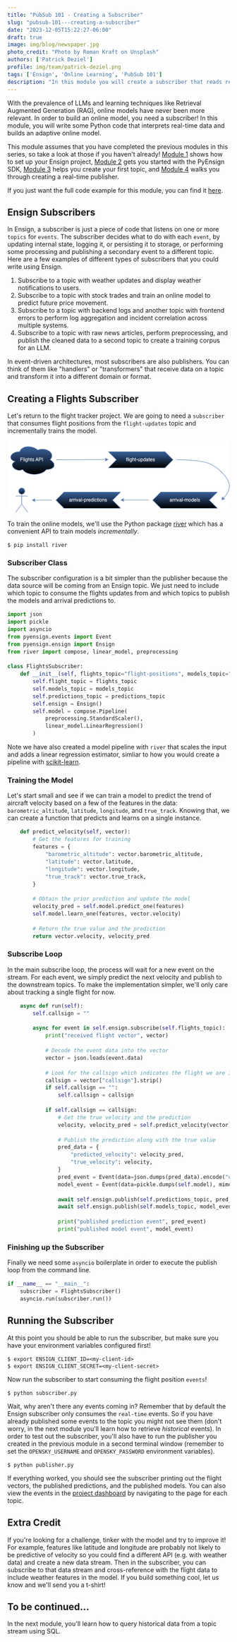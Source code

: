 ```yaml
---
title: "PubSub 101 - Creating a Subscriber"
slug: "pubsub-101---creating-a-subscriber"
date: "2023-12-05T15:22:27-06:00"
draft: true
image: img/blog/newspaper.jpg
photo_credit: "Photo by Roman Kraft on Unsplash"
authors: ['Patrick Deziel']
profile: img/team/patrick-deziel.png
tags: ['Ensign', 'Online Learning', 'PubSub 101']
description: "In this module you will create a subscriber that reads real-time flight data and trains an online ML model."
---
```


With the prevalence of LLMs and learning techniques like Retrieval Augmented Generation (RAG), online models have never been more relevant. In order to build an online model, you need a subscriber! In this module, you will write some Python code that interprets real-time data and builds an adaptive online model.

<!--more-->

This module assumes that you have completed the previous modules in this series, so take a look at those if you haven't already! [Module 1](https://rotational.io/blog/pubsub-101---creating-your-project/) shows how to set up your Ensign project, [Module 2](https://rotational.io/blog/pubsub-101---using-the-python-sdk/) gets you started with the PyEnsign SDK, [Module 3](https://rotational.io/blog/pubsub-101---creating-data-flows-with-topics/) helps you create your first topic, and [Module 4](https://rotational.io/blog/pubsub-101---creating-a-publisher/) walks you through creating a real-time publisher.

If you just want the full code example for this module, you can find it [here](https://github.com/rotationalio/ensign-examples/tree/main/courses/pubsub_101/module_5_creating_a_subscriber).

## Ensign Subscribers

In Ensign, a subscriber is just a piece of code that listens on one or more `topics` for `events`. The subscriber decides what to do with each `event`, by updating internal state, logging it, or persisting it to storage, or performing some processing and publishing a secondary event to a different topic. Here are a few examples of different types of subscribers that you could write using Ensign.

1. Subscribe to a topic with weather updates and display weather notifications to users.
2. Subscribe to a topic with stock trades and train an online model to predict future price movement.
3. Subscribe to a topic with backend logs and another topic with frontend errors to perform log aggregation and incident correlation across multiple systems.
4. Subscribe to a topic with raw news articles, perform preprocessing, and publish the cleaned data to a second topic to create a training corpus for an LLM.

In event-driven architectures, most subscribers are also publishers. You can think of them like "handlers" or "transformers" that receive data on a topic and transform it into a different domain or format.

## Creating a Flights Subscriber

Let's return to the flight tracker project. We are going to need a `subscriber` that consumes flight positions from the `flight-updates` topic and incrementally trains the model.

!["Data Flows"](/img/blog/2023-11-20-pubsub-101---creating-data-flows-with-topics/topics.png)

To train the online models, we'll use the Python package [river](https://riverml.xyz/latest/) which has a convenient API to train models _incrementally_.

```
$ pip install river
```

### Subscriber Class

The subscriber configuration is a bit simpler than the publisher because the data source will be coming from an Ensign topic. We just need to include which topic to consume the flights updates from and which topics to publish the models and arrival predictions to.

```python
import json
import pickle
import asyncio
from pyensign.events import Event
from pyensign.ensign import Ensign
from river import compose, linear_model, preprocessing

class FlightsSubscriber:
    def __init__(self, flights_topic="flight-positions", models_topic="arrival-models", predictions_topic="arrival-predictions"):
        self.flight_topic = flights_topic
        self.models_topic = models_topic
        self.predictions_topic = predictions_topic
        self.ensign = Ensign()
        self.model = compose.Pipeline(
            preprocessing.StandardScaler(),
            linear_model.LinearRegression()
        )
```

Note we have also created a model pipeline with `river` that scales the input and adds a linear regression estimator, simliar to how you would create a pipeline with [scikit-learn](https://scikit-learn.org/stable/modules/generated/sklearn.pipeline.Pipeline.html).

### Training the Model

Let's start small and see if we can train a model to predict the trend of aircraft velocity based on a few of the features in the data: `barometric_altitude`, `latitude`, `longitude`, and `true_track`. Knowing that, we can create a function that predicts and learns on a single instance.

```python
    def predict_velocity(self, vector):
        # Get the features for training
        features = {
            "barometric_altitude": vector.barometric_altitude,
            "latitude": vector.latitude,
            "longitude": vector.longitude,
            "true_track": vector.true_track,
        }

        # Obtain the prior prediction and update the model
        velocity_pred = self.model.predict_one(features)
        self.model.learn_one(features, vector.velocity)

        # Return the true value and the prediction
        return vector.velocity, velocity_pred
```

### Subscribe Loop

In the main subscribe loop, the process will wait for a new event on the stream. For each event, we simply predict the next velocity and publish to the downstream topics. To make the implementation simpler, we'll only care about tracking a single flight for now.

```python
    async def run(self):
        self.callsign = ""

        async for event in self.ensign.subscribe(self.flights_topic):
            print("received flight vector", vector)

            # Decode the event data into the vector
            vector = json.loads(event.data)

            # Look for the callsign which indicates the flight we are interested in
            callsign = vector["callsign"].strip()
            if self.callsign == "":
                self.callsign = callsign
            
            if self.callsign == callsign:
                # Get the true velocity and the prediction
                velocity, velocity_pred = self.predict_velocity(vector)

                # Publish the prediction along with the true value
                pred_data = {
                    "predicted_velocity": velocity_pred,
                    "true_velocity": velocity,
                }
                pred_event = Event(data=json.dumps(pred_data).encode("utf-8"), mimetype="application/json", schema_name="VelocityPrediction", schema_version="0.1.0")
                model_event = Event(data=pickle.dumps(self.model), mimetype="application/python-pickle",  schema_name="VelocityModel", schema_version="0.1.0")

                await self.ensign.publish(self.predictions_topic, pred_event)
                await self.ensign.publish(self.models_topic, model_event)

                print("published prediction event", pred_event)
                print("published model event", model_event)
```

### Finishing up the Subscriber

Finally we need some `asyncio` boilerplate in order to execute the publish loop from the command line.

```python
if __name__ == "__main__":
    subscriber = FlightsSubscriber()
    asyncio.run(subscriber.run())
```

## Running the Subscriber

At this point you should be able to run the subscriber, but make sure you have your environment variables configured first!

```
$ export ENSIGN_CLIENT_ID=<my-client-id>
$ export ENSIGN_CLIENT_SECRET=<my-client-secret>
```

Now run the subscriber to start consuming the flight position `events`!

```
$ python subscriber.py
```

Wait, why aren't there any events coming in? Remember that by default the Ensign subscriber only consumes the `real-time` events. So if you have already published some events to the topic you might not see them (don't worry, in the next module you'll learn how to retrieve _historical_ events). In order to test out the subscriber, you'll also have to run the publisher you created in the previous module in a second terminal window (remember to set the `OPENSKY_USERNAME` and `OPENSKY_PASSWORD` environment variables).

```
$ python publisher.py
```

If everything worked, you should see the subscriber printing out the flight vectors, the published predictions, and the published models. You can also view the events in the [project dashboard](https://rotational.app/app/projects) by navigating to the page for each topic.

## Extra Credit

If you're looking for a challenge, tinker with the model and try to improve it! For example, features like latitude and longitude are probably not likely to be predictive of velocity so you could find a different API (e.g. with weather data) and create a new data stream. Then in the subscriber, you can subscribe to that data stream and cross-reference with the flight data to include weather features in the model. If you build something cool, let us know and we'll send you a t-shirt!

## To be continued...

In the next module, you'll learn how to query historical data from a topic stream using SQL.